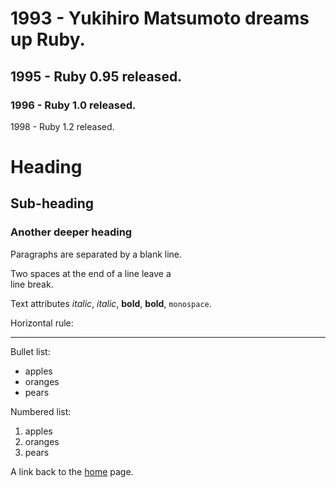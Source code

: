 # 1993 - Yukihiro Matsumoto dreams up Ruby.
## 1995 - Ruby 0.95 released.
### 1996 - Ruby 1.0 released.

1998 - Ruby 1.2 released.

# Heading

## Sub-heading

### Another deeper heading
 
Paragraphs are separated
by a blank line.

Two spaces at the end of a line leave a  
line break.

Text attributes _italic_, *italic*, __bold__, **bold**, `monospace`.

Horizontal rule:

---

Bullet list:

  * apples
  * oranges
  * pears

Numbered list:

  1. apples
  2. oranges
  3. pears

A link back to the [home](/) page.
